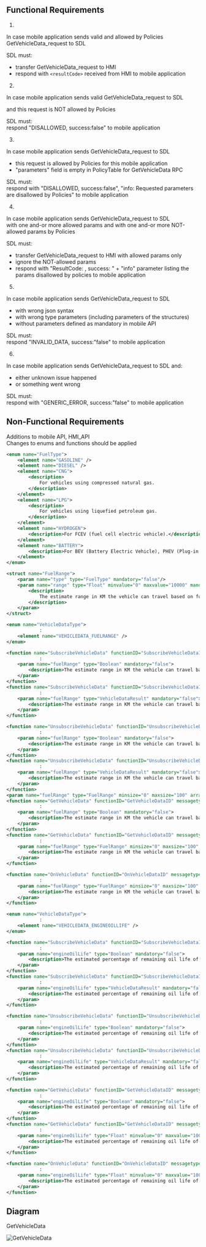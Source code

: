 ## Functional Requirements

1.
In case mobile application sends valid and allowed by Policies GetVehicleData_request to SDL

SDL must: 
- transfer GetVehicleData_request to HMI
- respond with `<resultCode>` received from HMI to mobile application

2.
In case mobile application sends valid GetVehicleData_request to SDL

and this request is NOT allowed by Policies

SDL must:  
respond "DISALLOWED, success:false" to mobile application

3. 

In case mobile application sends GetVehicleData_request to SDL
- this request is allowed by Policies for this mobile application
- "parameters" field is empty in PolicyTable for GetVehicleData RPC

SDL must:  
respond with "DISALLOWED, success:false", "info: Requested parameters are disallowed by Policies" to mobile application


4.
In case mobile application sends GetVehicleData_request to SDL  
with one and-or more allowed params and with one and-or more NOT-allowed params by Policies  

SDL must:  
- transfer GetVehicleData_request to HMI with allowed params only  
- ignore the NOT-allowed params  
- respond with "ResultCode: <applicable-result-code>, success: <applicable flag>" + "info" parameter listing the params disallowed by policies to mobile application

5. 
In case mobile application sends GetVehicleData_request to SDL  
- with wrong json syntax 
- with wrong type parameters (including parameters of the structures)
- without parameters defined as mandatory in mobile API

SDL must:  
respond "INVALID_DATA, success:"false" to mobile application


6. 
In case mobile application sends GetVehicleData_request to SDL and:
- either unknown issue happened 
- or something went wrong

SDL must:  
respond with "GENERIC_ERROR, success:"false" to mobile application


## Non-Functional Requirements
Additions to mobile API, HMI_API  
Changes to enums and functions should be applied

```xml
<enum name="FuelType">
    <element name="GASOLINE" />
    <element name="DIESEL" />
    <element name="CNG">
        <description>
            For vehicles using compressed natural gas.
        </description>
    </element>
    <element name="LPG">
        <description>
            For vehicles using liquefied petroleum gas.
        </description>
    </element>
    <element name="HYDROGEN">
        <description>For FCEV (fuel cell electric vehicle).</description>
    </element>
    <element name="BATTERY">
        <description>For BEV (Battery Electric Vehicle), PHEV (Plug-in Hybrid Electric Vehicle), solar vehicles and other vehicles which run on a battery.</description>
    </element>
</enum>

<struct name="FuelRange">
    <param name="type" type="FuelType" mandatory="false"/>
    <param name="range" type="Float" minvalue="0" maxvalue="10000" mandatory="false">
        <description>
            The estimate range in KM the vehicle can travel based on fuel level and consumption.
        </description>
    </param>
</struct>

<enum name="VehicleDataType">
            :
    <element name="VEHICLEDATA_FUELRANGE" />
</enum>

<function name="SubscribeVehicleData" functionID="SubscribeVehicleDataID" messagetype="request">
            :
    <param name="fuelRange" type="Boolean" mandatory="false">
        <description>The estimate range in KM the vehicle can travel based on fuel level and consumption</description>
    </param>
</function>
<function name="SubscribeVehicleData" functionID="SubscribeVehicleDataID" messagetype="response">
            :
    <param name="fuelRange" type="VehicleDataResult" mandatory="false">
        <description>The estimate range in KM the vehicle can travel based on fuel level and consumption</description>
    </param>
</function>

<function name="UnsubscribeVehicleData" functionID="UnsubscribeVehicleDataID" messagetype="request">
            :
    <param name="fuelRange" type="Boolean" mandatory="false">
        <description>The estimate range in KM the vehicle can travel based on fuel level and consumption</description>
    </param>
</function>
<function name="UnsubscribeVehicleData" functionID="UnsubscribeVehicleDataID" messagetype="response">
            :
    <param name="fuelRange" type="VehicleDataResult" mandatory="false">
        <description>The estimate range in KM the vehicle can travel based on fuel level and consumption</description>
    </param>
</function>
<param name="fuelRange" type="FuelRange" minsize="0" maxsize="100" array="true" mandatory="false">
<function name="GetVehicleData" functionID="GetVehicleDataID" messagetype="request">
            :
    <param name="fuelRange" type="Boolean" mandatory="false">
        <description>The estimate range in KM the vehicle can travel based on fuel level and consumption</description>
    </param>
</function>
<function name="GetVehicleData" functionID="GetVehicleDataID" messagetype="response">
            :
    <param name="fuelRange" type="FuelRange" minsize="0" maxsize="100" array="true" mandatory="false">
        <description>The estimate range in KM the vehicle can travel based on fuel level and consumption</description>
    </param>
</function>

<function name="OnVehicleData" functionID="OnVehicleDataID" messagetype="notification">
            :
    <param name="fuelRange" type="FuelRange" minsize="0" maxsize="100" array="true" mandatory="false">
        <description>The estimate range in KM the vehicle can travel based on fuel level and consumption</description>
    </param>
</function>
```
```xml
<enum name="VehicleDataType">
            :
    <element name="VEHICLEDATA_ENGINEOILLIFE" />
</enum>

<function name="SubscribeVehicleData" functionID="SubscribeVehicleDataID" messagetype="request">
            :
    <param name="engineOilLife" type="Boolean" mandatory="false">
        <description>The estimated percentage of remaining oil life of the engine.</description>
    </param>
</function>
<function name="SubscribeVehicleData" functionID="SubscribeVehicleDataID" messagetype="response">
            :
    <param name="engineOilLife" type="VehicleDataResult" mandatory="false">
        <description>The estimated percentage of remaining oil life of the engine.</description>
    </param>
</function>

<function name="UnsubscribeVehicleData" functionID="UnsubscribeVehicleDataID" messagetype="request">
            :
    <param name="engineOilLife" type="Boolean" mandatory="false">
        <description>The estimated percentage of remaining oil life of the engine.</description>
    </param>
</function>
<function name="UnsubscribeVehicleData" functionID="UnsubscribeVehicleDataID" messagetype="response">
            :
    <param name="engineOilLife" type="VehicleDataResult" mandatory="false">
        <description>The estimated percentage of remaining oil life of the engine.</description>
    </param>
</function>

<function name="GetVehicleData" functionID="GetVehicleDataID" messagetype="request">
            :
	<param name="engineOilLife" type="Boolean" mandatory="false">
        <description>The estimated percentage of remaining oil life of the engine.</description>
    </param>
</function>
<function name="GetVehicleData" functionID="GetVehicleDataID" messagetype="response">
            :
    <param name="engineOilLife" type="Float" minvalue="0" maxvalue="100" mandatory="false">
        <description>The estimated percentage of remaining oil life of the engine.</description>
    </param>
</function>

<function name="OnVehicleData" functionID="OnVehicleDataID" messagetype="notification">
            :
    <param name="engineOilLife" type="Float" minvalue="0" maxvalue="100" mandatory="false">
        <description>The estimated percentage of remaining oil life of the engine.</description>
    </param>
</function>
```


## Diagram

GetVehicleData

![GetVehicleData](https://github.com/smartdevicelink/sdl_requirements/blob/GetVehicleData/detailed_docs/accessories/GetVehicleData.png)

